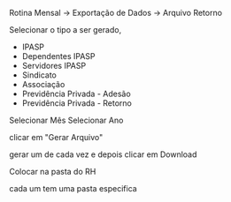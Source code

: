 Rotina Mensal -> Exportação de Dados -> Arquivo Retorno

Selecionar o tipo a ser gerado, 

* IPASP
* Dependentes IPASP
* Servidores IPASP
* Sindicato
* Associação
* Previdência Privada - Adesão
* Previdência Privada - Retorno


Selecionar Mês
Selecionar Ano

clicar em "Gerar Arquivo"

gerar um de cada vez e depois clicar em Download

Colocar na pasta do RH

cada um tem uma pasta especifica

